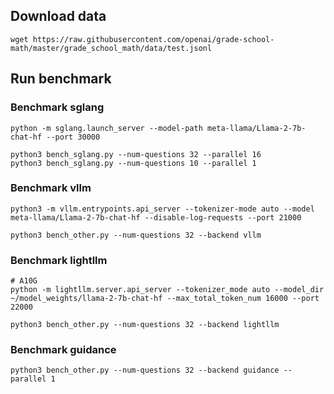 ## Download data
```
wget https://raw.githubusercontent.com/openai/grade-school-math/master/grade_school_math/data/test.jsonl
```

## Run benchmark

### Benchmark sglang
```
python -m sglang.launch_server --model-path meta-llama/Llama-2-7b-chat-hf --port 30000
```

```
python3 bench_sglang.py --num-questions 32 --parallel 16
python3 bench_sglang.py --num-questions 10 --parallel 1
```


### Benchmark vllm
```
python3 -m vllm.entrypoints.api_server --tokenizer-mode auto --model meta-llama/Llama-2-7b-chat-hf --disable-log-requests --port 21000
```

```
python3 bench_other.py --num-questions 32 --backend vllm
```


### Benchmark lightllm
```
# A10G
python -m lightllm.server.api_server --tokenizer_mode auto --model_dir ~/model_weights/llama-2-7b-chat-hf --max_total_token_num 16000 --port 22000
```

```
python3 bench_other.py --num-questions 32 --backend lightllm
```


### Benchmark guidance
```
python3 bench_other.py --num-questions 32 --backend guidance --parallel 1
```
